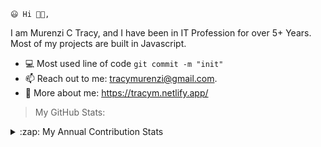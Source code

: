     😃 Hi 👋🏻,

<p font-family: 'verdana'>I am Murenzi C Tracy,
and I have been in IT Profession for over 5+ Years. <br> Most of my projects are built in Javascript.
</p>

- 💻 Most used line of code `git commit -m "init"` 
- 📫 Reach out to me: tracymurenzi@gmail.com.
- 📌 More about me: https://tracym.netlify.app/  

> My GitHub Stats:

<p>
  <details><summary>:zap: My Annual Contribution Stats</summary>
<!-- </a><a href="https://github.com/tracy8">
<img align="center" src="https://github-readme-stats.vercel.app/api?username=tracy8&show_icons=true&theme=radical&line_height=27" alt="Tracy's github stats"/> -->

</a><a href="https://github.com/tracy8">
<img align="center" src="https://github-readme-stats.vercel.app/api?username=tracy8&show_icons=true&theme=radical&line_height=27" alt="Tracy's github stats"/>
</a>

 </details>
 </p>
